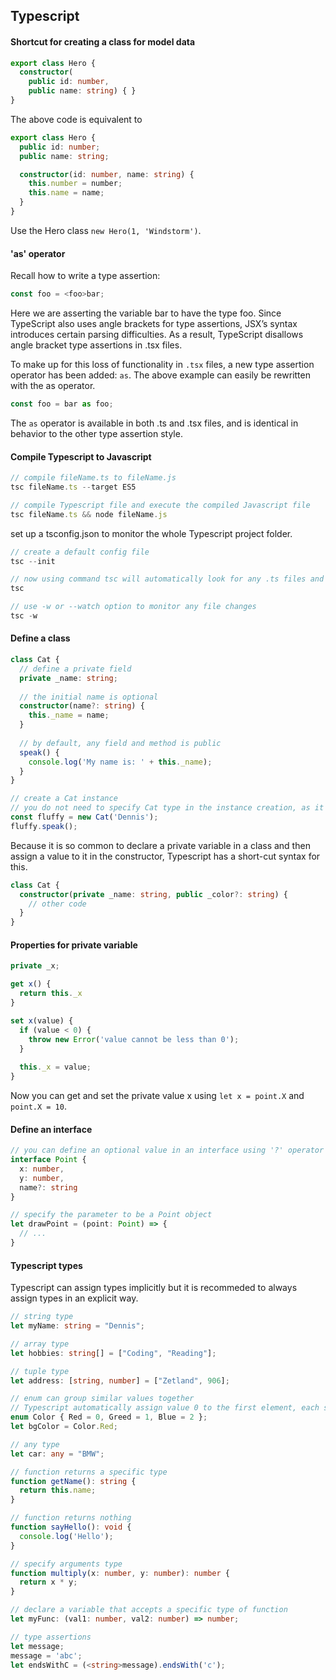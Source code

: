 ## Typescript

#### Shortcut for creating a class for model data

```ts
export class Hero {
  constructor(
    public id: number,
    public name: string) { }
}
```

The above code is equivalent to

```ts
export class Hero {
  public id: number;
  public name: string;

  constructor(id: number, name: string) {
    this.number = number;
    this.name = name;
  }
}
```

Use the Hero class `new Hero(1, 'Windstorm')`.

#### 'as' operator

Recall how to write a type assertion:

```ts
const foo = <foo>bar;
```

Here we are asserting the variable bar to have the type foo. Since TypeScript also uses angle brackets for type assertions, JSX’s syntax introduces certain parsing difficulties. As a result, TypeScript disallows angle bracket type assertions in .tsx files.

To make up for this loss of functionality in `.tsx` files, a new type assertion operator has been added: `as`. The above example can easily be rewritten with the as operator.

```ts
const foo = bar as foo;
```

The `as` operator is available in both .ts and .tsx files, and is identical in behavior to the other type assertion style.

#### Compile Typescript to Javascript

```ts
// compile fileName.ts to fileName.js
tsc fileName.ts --target ES5

// compile Typescript file and execute the compiled Javascript file
tsc fileName.ts && node fileName.js
```

set up a tsconfig.json to monitor the whole Typescript project folder.

```ts
// create a default config file 
tsc --init

// now using command tsc will automatically look for any .ts files and convert them into .js ones
tsc

// use -w or --watch option to monitor any file changes
tsc -w
```

#### Define a class

```ts
class Cat {
  // define a private field
  private _name: string;
  
  // the initial name is optional
  constructor(name?: string) {
    this._name = name;
  }
  
  // by default, any field and method is public
  speak() {
    console.log('My name is: ' + this._name);
  }
}

// create a Cat instance
// you do not need to specify Cat type in the instance creation, as it is implied
const fluffy = new Cat('Dennis');
fluffy.speak();
```

Because it is so common to declare a private variable in a class and then assign a value to it in the constructor, Typescript has a short-cut syntax for this.

```ts
class Cat {
  constructor(private _name: string, public _color?: string) {
    // other code
  }
}
```

#### Properties for private variable

```ts
private _x;

get x() {
  return this._x
}

set x(value) {
  if (value < 0) {
    throw new Error('value cannot be less than 0');
  }
  
  this._x = value;
}
```

Now you can get and set the private value x using `let x = point.X` and `point.X = 10`.

#### Define an interface

```ts
// you can define an optional value in an interface using '?' operator
interface Point {
  x: number,
  y: number,
  name?: string
}

// specify the parameter to be a Point object
let drawPoint = (point: Point) => {
  // ...
}
```

#### Typescript types

Typescript can assign types implicitly but it is recommeded to always assign types in an explicit way.

```ts
// string type
let myName: string = "Dennis";

// array type
let hobbies: string[] = ["Coding", "Reading"];

// tuple type
let address: [string, number] = ["Zetland", 906];

// enum can group similar values together
// Typescript automatically assign value 0 to the first element, each subsequent element gets an increased value
enum Color { Red = 0, Greed = 1, Blue = 2 };
let bgColor = Color.Red;

// any type
let car: any = "BMW";

// function returns a specific type
function getName(): string {
  return this.name;
}

// function returns nothing
function sayHello(): void {
  console.log('Hello');
}

// specify arguments type
function multiply(x: number, y: number): number {
  return x * y;
}

// declare a variable that accepts a specific type of function
let myFunc: (val1: number, val2: number) => number;
```

```ts
// type assertions
let message;
message = 'abc';
let endsWithC = (<string>message).endsWith('c');
```
